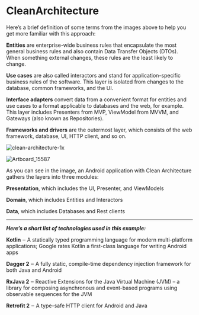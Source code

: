 # CleanArchitecture

Here’s a brief definition of some terms from the images above to help you get more familiar with this approach:

**Entities** are enterprise-wide business rules that encapsulate the most general business rules and also contain Data Transfer Objects (DTOs). When something external changes, these rules are the least likely to change.


**Use cases** are also called interactors and stand for application-specific business rules of the software. This layer is isolated from changes to the database, common frameworks, and the UI.


**Interface adapters** convert data from a convenient format for entities and use cases to a format applicable to databases and the web, for example. This layer includes Presenters from MVP, ViewModel from MVVM, and Gateways (also known as Repositories).


**Frameworks and drivers** are the outermost layer, which consists of the web framework, database, UI, HTTP client, and so on.




![clean-architecture-1x](https://user-images.githubusercontent.com/26750131/75090089-b6395780-5574-11ea-931a-c7e025cf99ca.png)

![Artboard_15587](https://user-images.githubusercontent.com/26750131/75090112-f993c600-5574-11ea-96f7-f8e4367d513f.png)


As you can see in the image, an Android application with Clean Architecture gathers the layers into three modules:

**Presentation**, which includes the UI, Presenter, and ViewModels

**Domain**, which includes Entities and Interactors

**Data**, which includes Databases and Rest clients

----

***Here’s a short list of technologies used in this example:***

**Kotlin** ‒ A statically typed programming language for modern multi-platform applications; Google rates Kotlin a first-class language for writing Android apps

**Dagger 2** ‒ A fully static, compile-time dependency injection framework for both Java and Android

**RxJava 2** ‒ Reactive Extensions for the Java Virtual Machine (JVM) – a library for composing asynchronous and event-based 
programs using observable sequences for the JVM

**Retrofit 2** ‒ A type-safe HTTP client for Android and Java
